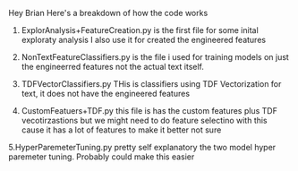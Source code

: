 Hey Brian
Here's a breakdown of how the code works

1. ExplorAnalysis+FeatureCreation.py is the first file for some inital exploraty analysis
I also use it for created the engineered features

2. NonTextFeatureClassifiers.py is the file i used for training models on just the engineerred features
not the actual text itself. 

3. TDFVectorClassifiers.py 
THis is classifiers using TDF Vectorization for text, it does not have the engineered features

4. CustomFeatuers+TDF.py this file is has the custom features plus TDF vecotirzastions
but we might need to do feature selectino with this cause it has a lot of features to make it better
not sure

5.HyperParemeterTuning.py pretty self explanatory the two model hyper paremeter tuning.
Probably could make this easier